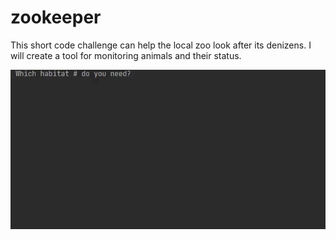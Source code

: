 # zookeeper
This short code challenge can help the local zoo look after its denizens. I will create a tool for monitoring animals and their status.

![](Zookeeper.gif)

